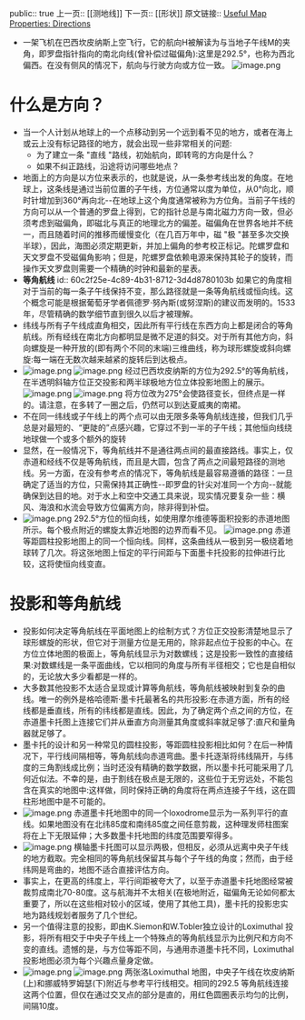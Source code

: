 public:: true
上一页:: [[测地线]]
下一页:: [[形状]]
原文链接:: [Useful Map Properties: Directions](https://web.archive.org/web/20180322002759/http://www.progonos.com/furuti/MapProj/Normal/CartProp/Rhumb/rhumb.html)

- 一架飞机在巴西坎皮纳斯上空飞行，它的航向H被解读为与当地子午线M的夹角，即罗盘指针指向的南北向线(曾补偿过磁偏角):这里是292.5°，也称为西北偏西。在没有侧风的情况下，航向与行驶方向或方位一致。
  ![image.png](../assets/image_1623383529455_0.png)
# 什么是方向？
- 当一个人计划从地球上的一个点移动到另一个远到看不见的地方，或者在海上或云上没有标记路径的地方，就会出现一些非常相关的问题:
  * 为了建立一条 "直线 "路线，初始航向，即转弯的方向是什么？
  * 如果不纠正路线，沿途将访问哪些地点？
- 地面上的方向是以方位来表示的，也就是说，从一条参考线出发的角度。在地球上，这条线是通过当前位置的子午线，方位通常以度为单位，从0°向北，顺时针增加到360°再向北--在地球上这个角度通常被称为方位角。当前子午线的方向可以从一个普通的罗盘上得到，它的指针总是与南北磁力方向一致，但必须考虑到磁偏角，即磁北与真正的地理北方的偏差。磁偏角在世界各地并不统一，而且随着时间的推移而缓慢变化（在几百万年中，磁 "极 "甚至多次交换半球），因此，海图必须定期更新，并加上偏角的参考校正标记。陀螺罗盘和天文罗盘不受磁偏角影响；但是，陀螺罗盘依赖电源来保持其轮子的旋转，而操作天文罗盘则需要一个精确的时钟和最新的星表。
- **等角航线**
  id:: 60c2f25e-4c89-4b31-8712-3d4d8780103b
  如果它的角度相对于当前的每一条子午线保持不变，那么路径就是一条等角航线或恒向线。这个概念可能是根据葡萄牙学者佩德罗·努內斯(或努涅斯)的建议而发明的。1533年，尽管精确的数学细节直到很久以后才被理解。
- 纬线与所有子午线成直角相交，因此所有平行线在东西方向上都是闭合的等角航线。所有经线在南北方向都明显是微不足道的斜交。对于所有其他方向，斜向螺旋是一种开放的(即有两个不同的末端)三维曲线，称为球形螺旋或斜向螺旋:每一端在无数次越来越紧的旋转后到达极点。
- ![image.png](../assets/image_1623387455262_0.png) ![image.png](../assets/image_1623387461101_0.png) 
  经过巴西坎皮纳斯的方位为292.5°的等角航线，在半透明斜轴方位正交投影和两半球极地方位立体投影地图上的展示。
  ![image.png](../assets/image_1623387624958_0.png) ![image.png](../assets/image_1623387633790_0.png) 
  将方位改为275°会使路径变长，但终点是一样的。请注意，在多转了一圈之后，仍然可以到达夏威夷的南裙。
- 不在同一纬线或子午线上的两个点可以由无限多条等角航线连接，但我们几乎总是对最短的、“更陡的”点感兴趣，它穿过不到一半的子午线；其他恒向线绕地球做一个或多个额外的旋转
- 显然，在一般情况下，等角航线并不是通往两点间的最直接路线。事实上，仅赤道和经线不仅是等角航线，而且是大圆，包含了两点之间最短路径的测地线。另一方面，在没有参考点的情况下，等角航线是最容易遵循的路径：一旦确定了适当的方位，只需保持其正确性--即罗盘的针尖对准同一个方向--就能确保到达目的地。对于水上和空中交通工具来说，现实情况要复杂一些：横风、海浪和水流会导致方位偏离方向，除非得到补偿。
- ![image.png](../assets/image_1623387774803_0.png) 
  292.5°方位的恒向线，如使用摩尔维德等面积投影的赤道地图所示。每个极点附近的螺旋太靠近地图的边界而看不见。
  ![image.png](../assets/image_1623387807271_0.png) 
  赤道等距圆柱投影地图上的同一个恒向线。同样，这条曲线从一极到另一极绕着地球转了几次。将这张地图上恒定的平行间距与下面墨卡托投影的拉伸进行比较，这将使恒向线变直。
# 投影和等角航线
- 投影如何决定等角航线在平面地图上的绘制方式？方位正交投影清楚地显示了球形螺旋的形状，但它对于测量方位是无用的，除非起点位于投影的中心。在方位立体地图的极面上，等角航线显示为对数螺线；这是投影一致性的直接结果:对数螺线是一条平面曲线，它以相同的角度与所有半径相交；它也是自相似的，无论放大多少看都是一样的。
- 大多数其他投影不太适合呈现或计算等角航线，等角航线被映射到复杂的曲线。唯一的例外是格哈德斯·墨卡托最著名的共形投影:在赤道方面，所有的经线都是垂直线，所有的纬线都是直线。因此，为了确定两个点之间的方位，在赤道墨卡托图上连接它们并从垂直方向测量其角度或斜率就足够了:直尺和量角器就足够了。
- 墨卡托的设计和另一种常见的圆柱投影，等距圆柱投影相比如何？在后一种情况下，平行线间隔相等，等角航线向赤道弯曲。墨卡托逐渐将纬线隔开，与纬度的三角割线成比例；当时还没有精确的数学数据，所以墨卡托可能采用了几何近似法。不幸的是，由于割线在极点是无限的，这些位于无穷远处，不能包含在真实的地图中:这样做，同时保持正确的角度将在两点连接子午线，这在圆柱形地图中是不可能的。
- ![image.png](../assets/image_1623388286151_0.png) 
  赤道墨卡托地图中的同一个loxodrome显示为一系列平行的直线。如果地图没有在北纬85度和南纬85度之间任意剪裁，这种理发师柱图案将在上下无限延伸；大多数墨卡托地图的纬度范围要窄得多。
- ![image.png](../assets/image_1623388407282_0.png) 
  横轴墨卡托图可以显示两极，但相反，必须从远离中央子午线的地方截取。完全相同的等角航线保留其与每个子午线的角度；然而，由于经纬网是弯曲的，地图不适合直接评估方向。
- 事实上，在更高的纬度上，平行间距被夸大了，以至于赤道墨卡托地图经常被裁剪成南北70-80度。这与航海并不太相关(在极地附近，磁偏角无论如何都太重要了，所以在这些相对较小的区域，使用了其他工具)，墨卡托的投影忠实地为路线规划者服务了几个世纪。
- 另一个值得注意的投影，即由K.Siemon和W.Tobler独立设计的Loximuthal 投影，将所有相交于中央子午线上一个特殊点的等角航线显示为比例尺和方向不变的直线。遗憾的是，与方位等距不同，与通用赤道墨卡托不同，Loximuthal 投影地图必须为每个兴趣点量身定做。
- ![image.png](../assets/image_1623388444876_0.png) ![image.png](../assets/image_1623388451358_0.png) 
  两张洛Loximuthal 地图，中央子午线在坎皮纳斯(上)和挪威特罗姆瑟(下)附近与参考平行线相交。相同的292.5 等角航线连接这两个位置，但仅在通过交叉点的部分是直的，用红色圆圈表示均匀的比例，间隔10度。